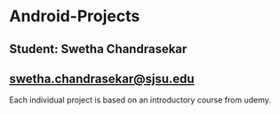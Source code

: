 # Android-Projects
## Student: Swetha Chandrasekar
## swetha.chandrasekar@sjsu.edu
Each individual project is based on an introductory course from udemy.
